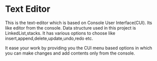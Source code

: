 # Text Editor

This is the text-editor which is based on Console User Interface(CUI).
Its like editor from the console.
Data structure used in this project is LinkedList,stacks.
It has various options to choose like insert,append,delete,update,undo,redo etc.

It ease your work by providing you the CUI menu based options in which you can make changes and add contents only from the console.
